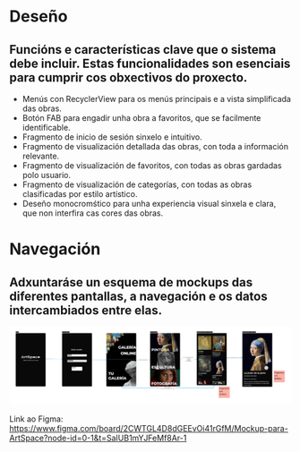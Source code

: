 # Deseño
## Funcións e características clave que o sistema debe incluir. Estas funcionalidades son esenciais para cumprir cos obxectivos do proxecto.
- Menús con RecyclerView para os menús principais e a vista simplificada das obras.
- Botón FAB para engadir unha obra a favoritos, que se facilmente identificable.
- Fragmento de inicio de sesión sinxelo e intuitivo.
- Fragmento de visualización detallada das obras, con toda a información relevante.
- Fragmento de visualización de favoritos, con todas as obras gardadas polo usuario.
- Fragmento de visualización de categorías, con todas as obras clasificadas por estilo artístico.
- Deseño monocromśtico para unha experiencia visual sinxela e clara, que non interfira cas cores das obras.

# Navegación
## Adxuntaráse un esquema de mockups das diferentes pantallas, a navegación e os datos intercambiados entre elas.

![Mockup](img/Mockup.webp)

Link ao Figma: https://www.figma.com/board/2CWTGL4D8dGEEvOi41rGfM/Mockup-para-ArtSpace?node-id=0-1&t=SaIUB1mYJFeMf8Ar-1

